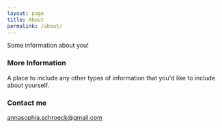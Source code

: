 ```yaml
---
layout: page
title: About
permalink: /about/
---
```


Some information about you!

### More Information

A place to include any other types of information that you'd like to include about yourself.

### Contact me

[annasophia.schroeck@gmail.com](mailto:annasophia.schroeck@gmail.com)
